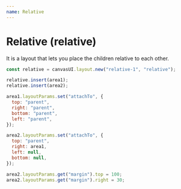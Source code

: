 ```yaml
---
name: Relative
---
```


# Relative (relative)

It is a layout that lets you place the children relative to each other.

```javascript
const relative = canvasUI.layout.new("relative-1", "relative");

relative.insert(area1);
relative.insert(area2);

area1.layoutParams.set("attachTo", {
  top: "parent",
  right: "parent",
  bottom: "parent",
  left: "parent",
});

area2.layoutParams.set("attachTo", {
  top: "parent",
  right: area1,
  left: null,
  bottom: null,
});

area2.layoutParams.get("margin").top = 100;
area2.layoutParams.get("margin").right = 30;
```
